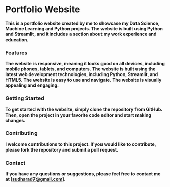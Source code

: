 # Portfolio Website

**This is a portfolio website created by me to showcase my Data Science, Machine Learning and Python projects. The website is built using Python and Streamlit, and it includes a section about my work experience and education.**

### Features

**The website is responsive, meaning it looks good on all devices, including mobile phones, tablets, and computers.**
**The website is built using the latest web development technologies, including Python, Streamlit, and HTML5.**
**The website is easy to use and navigate.**
**The website is visually appealing and engaging.**

### Getting Started

**To get started with the website, simply clone the repository from GitHub. Then, open the project in your favorite code editor and start making changes.**

### Contributing

**I welcome contributions to this project. If you would like to contribute, please fork the repository and submit a pull request.**

### Contact

**If you have any questions or suggestions, please feel free to contact me at [sudharad7@gmail.com].**
